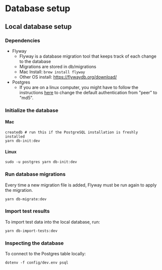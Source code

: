 # Database setup

## Local database setup

### Dependencies
* Flyway
  * Flyway is a database migration tool that keeps track of each change to the database
  * Migrations are stored in db/migrations
  * Mac Install: `brew install flyway`
  * Other OS install: https://flywaydb.org/download/
* Postgres
  * If you are on a linux computer, you might have to follow the instructions [here](https://stackoverflow.com/a/21889759) to change the default authentication from "peer" to "md5".


### Initialize the database

#### Mac
```
createdb # run this if the PostgreSQL installation is freshly installed
yarn db-init:dev
```

#### Linux
```
sudo -u postgres yarn db-init:dev

```


### Run database migrations
Every time a new migration file is added, Flyway must be run again to apply the migration.
```
yarn db-migrate:dev
```


### Import test results
To import test data into the local database, run:
```
yarn db-import-tests:dev
```

### Inspecting the database

To connect to the Postgres table locally:
```
dotenv -f config/dev.env psql
```
